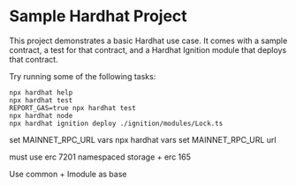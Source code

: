 # Sample Hardhat Project

This project demonstrates a basic Hardhat use case. It comes with a sample contract, a test for that contract, and a Hardhat Ignition module that deploys that contract.

Try running some of the following tasks:

```shell
npx hardhat help
npx hardhat test
REPORT_GAS=true npx hardhat test
npx hardhat node
npx hardhat ignition deploy ./ignition/modules/Lock.ts
```

set MAINNET_RPC_URL vars
npx hardhat vars set MAINNET_RPC_URL url

must use erc 7201 namespaced storage + erc 165

Use common + Imodule as base
